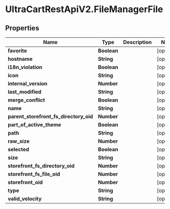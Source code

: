 # UltraCartRestApiV2.FileManagerFile

## Properties

Name | Type | Description | Notes
------------ | ------------- | ------------- | -------------
**favorite** | **Boolean** |  | [optional] 
**hostname** | **String** |  | [optional] 
**i18n_violation** | **Boolean** |  | [optional] 
**icon** | **String** |  | [optional] 
**internal_version** | **Number** |  | [optional] 
**last_modified** | **String** |  | [optional] 
**merge_conflict** | **Boolean** |  | [optional] 
**name** | **String** |  | [optional] 
**parent_storefront_fs_directory_oid** | **Number** |  | [optional] 
**part_of_active_theme** | **Boolean** |  | [optional] 
**path** | **String** |  | [optional] 
**raw_size** | **Number** |  | [optional] 
**selected** | **Boolean** |  | [optional] 
**size** | **String** |  | [optional] 
**storefront_fs_directory_oid** | **Number** |  | [optional] 
**storefront_fs_file_oid** | **Number** |  | [optional] 
**storefront_oid** | **Number** |  | [optional] 
**type** | **String** |  | [optional] 
**valid_velocity** | **String** |  | [optional] 


